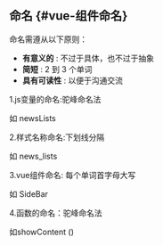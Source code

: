 ## 命名 {#vue-组件命名}

命名需遵从以下原则：

* **有意义的**
  : 不过于具体，也不过于抽象
* **简短**
  : 2 到 3 个单词
* **具有可读性**
  : 以便于沟通交流

1.js变量的命名:驼峰命名法

如 newsLists

2.样式名称命名:下划线分隔

如 news\_lists

3.vue组件命名: 每个单词首字母大写

如 SideBar

4.函数的命名：驼峰命名法

如showContent \(\)

